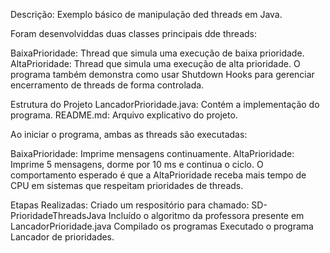 Descrição:
Exemplo básico de manipulação ded threads em Java. 

Foram desenvolviddas duas classes principais dde threads:

BaixaPrioridade: Thread que simula uma execução de baixa prioridade.
AltaPrioridade: Thread que simula uma execução de alta prioridade.
O programa também demonstra como usar Shutdown Hooks para gerenciar encerramento de threads de forma controlada.

Estrutura do Projeto
LancadorPrioridade.java: Contém a implementação do programa.
README.md: Arquivo explicativo do projeto.

Ao iniciar o programa, ambas as threads são executadas:

BaixaPrioridade: Imprime mensagens continuamente.
AltaPrioridade: Imprime 5 mensagens, dorme por 10 ms e continua o ciclo.
O comportamento esperado é que a AltaPrioridade receba mais tempo de CPU em sistemas que respeitam prioridades de threads.

Etapas Realizadas: 
Criado um respositório para chamado: SD-PrioridadeThreadsJava
Incluído o algoritmo da professora presente em LancadorPrioridade.java
Compilado os programas
Executado o programa Lancador de prioridades.
